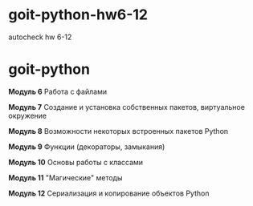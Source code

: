 # goit-python-hw6-12
autocheck hw 6-12
# goit-python
**Модуль 6**
Работа с файлами

**Модуль 7**
Создание и установка собственных пакетов, виртуальное окружение

**Модуль 8**
Возможности некоторых встроенных пакетов Python

**Модуль 9**
Функции (декораторы, замыкания)

**Модуль 10**
Основы работы с классами

**Модуль 11**
"Магические" методы

**Модуль 12**
Сериализация и копирование объектов Python
